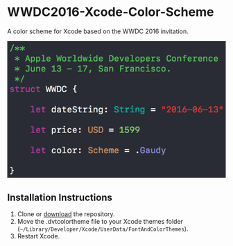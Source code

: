 # WWDC2016-Xcode-Color-Scheme
A color scheme for Xcode based on the WWDC 2016 invitation.

![preview](preview.png)

## Installation Instructions

1. Clone or [download](https://github.com/cargath/WWDC2016-Xcode-Color-Scheme/archive/master.zip) the repository.
2. Move the .dvtcolortheme file to your Xcode themes folder (`~/Library/Developer/Xcode/UserData/FontAndColorThemes`).
3. Restart Xcode.

